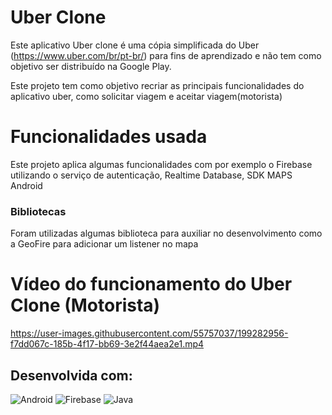 # Uber Clone

Este aplicativo Uber clone é uma cópia simplificada do Uber (https://www.uber.com/br/pt-br/)
para fins de aprendizado e não tem como objetivo ser distribuído na Google Play.

Este projeto tem como objetivo recriar as principais funcionalidades do aplicativo uber, como solicitar viagem e aceitar viagem(motorista)

# Funcionalidades usada

Este projeto aplica algumas funcionalidades com por exemplo o Firebase utilizando o serviço de autenticação, Realtime Database, SDK MAPS Android

### Bibliotecas
Foram utilizadas algumas biblioteca para auxiliar no desenvolvimento como a GeoFire para adicionar um listener no mapa

# Vídeo do funcionamento do Uber Clone (Motorista)

https://user-images.githubusercontent.com/55757037/199282956-f7dd067c-185b-4f17-bb69-3e2f44aea2e1.mp4

## Desenvolvida com:

![Android](https://img.shields.io/badge/Android-3DDC84?style=for-the-badge&logo=android&logoColor=white)
![Firebase](https://img.shields.io/badge/Firebase-039BE5?style=for-the-badge&logo=Firebase&logoColor=white)
![Java](https://img.shields.io/badge/Java-ED8B00?style=for-the-badge&logo=java&logoColor=white)
